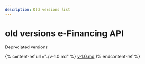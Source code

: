 ```yaml
---
description: Old versions list
---
```


# old versions e-Financing API&#x20;

Depreciated versions

{% content-ref url="../v-1.0.md" %}
[v-1.0.md](../v-1.0.md)
{% endcontent-ref %}
